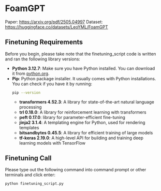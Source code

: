 # FoamGPT
Paper: https://arxiv.org/pdf/2505.04997
Dataset: https://huggingface.co/datasets/LeoYML/FoamGPT
## Finetuning Requirements
Before you begin, please take note that the finetuning_script code is written and ran the following library versions:

- **Python 3.12.7**: Make sure you have Python installed. You can download it from [python.org](https://www.python.org/downloads/).
- **Pip**: Python package installer. It usually comes with Python installations. You can check if you have it by running:
  ```bash
  pip --version
  ```
    - **transformers 4.52.3**: A library for state-of-the-art natural language processing
    - **trl 0.18.0**: A library for reinforcement learning with transformers
    - **peft 0.17.0**: library for parameter-efficient fine-tuning
    - **jinja2 3.1.4**: A templating engine for Python, used for rendering templates 
    - **bitsandbytes 0.45.5**: A library for efficient training of large models
    - **tf-keras 2.19.0**: A high-level API for building and training deep learning models with TensorFlow

## Finetuning Call
Please type out the following command into command prompt or other terminals and click enter:
  ```bash
  python finetuning_script.py
  ```
